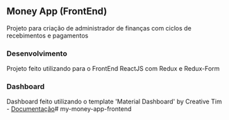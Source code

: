 ## Money App (FrontEnd)

Projeto para criação de administrador de finanças com ciclos de recebimentos e pagamentos

### Desenvolvimento

Projeto feito utilizando para o FrontEnd ReactJS com Redux e Redux-Form

### Dashboard

Dashboard feito utilizando o template 'Material Dashboard' by Creative Tim - [Documentação](https://www.creative-tim.com/product/material-dashboard)# my-money-app-frontend
